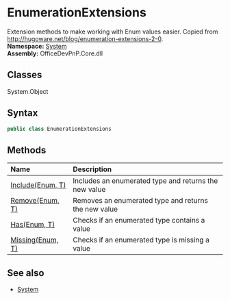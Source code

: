 # EnumerationExtensions
Extension methods to make working with Enum values easier. Copied from http://hugoware.net/blog/enumeration-extensions-2-0.  
**Namespace:** [System](System.md)  
**Assembly:** OfficeDevPnP.Core.dll  
## Classes
System.Object  
## Syntax
```C#
public class EnumerationExtensions
```
## Methods
|**Name**|**Description**|
|:-----|:-----|
| [Include(Enum, T)](EnumerationExtensionsIncludeEnumT.md) | Includes an enumerated type and returns the new value
| [Remove(Enum, T)](EnumerationExtensionsRemoveEnumT.md) | Removes an enumerated type and returns the new value
| [Has(Enum, T)](EnumerationExtensionsHasEnumT.md) | Checks if an enumerated type contains a value
| [Missing(Enum, T)](EnumerationExtensionsMissingEnumT.md) | Checks if an enumerated type is missing a value
## See also
- [System](System.md)
